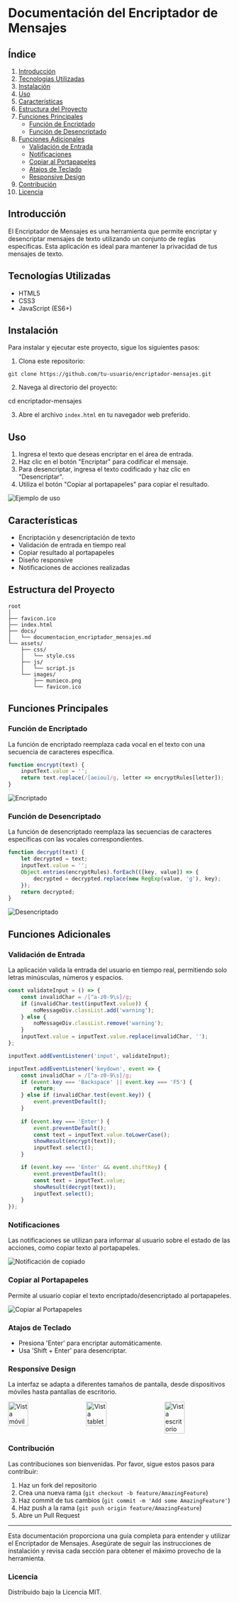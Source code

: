 
# Documentación del Encriptador de Mensajes

## Índice

1. [Introducción](#introducción)
2. [Tecnologías Utilizadas](#tecnologías-utilizadas)
3. [Instalación](#instalación)
4. [Uso](#uso)
5. [Características](#características)
6. [Estructura del Proyecto](#estructura-del-proyecto)
7. [Funciones Principales](#funciones-principales)
    - [Función de Encriptado](#función-de-encriptado)
    - [Función de Desencriptado](#función-de-desencriptado)
8. [Funciones Adicionales](#funciones-adicionales)
   - [Validación de Entrada](#validación-de-entrada)
   - [Notificaciones](#notificaciones)
   - [Copiar al Portapapeles](#copiar-al-portapapeles)
   - [Atajos de Teclado](#atajos-de-teclado)
   - [Responsive Design](#responsive-design)
9. [Contribución](#contribución)
10. [Licencia](#licencia)

## Introducción

El Encriptador de Mensajes es una herramienta que permite encriptar y desencriptar mensajes de texto utilizando un conjunto de reglas específicas. Esta aplicación es ideal para mantener la privacidad de tus mensajes de texto.

## Tecnologías Utilizadas
- HTML5
- CSS3
- JavaScript (ES6+)

## Instalación

Para instalar y ejecutar este proyecto, sigue los siguientes pasos:

1. Clona este repositorio:
```
git clone https://github.com/tu-usuario/encriptador-mensajes.git
```

2. Navega al directorio del proyecto:

cd encriptador-mensajes

3. Abre el archivo `index.html` en tu navegador web preferido.

## Uso
1. Ingresa el texto que deseas encriptar en el área de entrada.
2. Haz clic en el botón "Encriptar" para codificar el mensaje.
3. Para desencriptar, ingresa el texto codificado y haz clic en "Desencriptar".
4. Utiliza el botón "Copiar al portapapeles" para copiar el resultado.

![Ejemplo de uso](assets/images/capture/ejemplo_uso.gif)

## Características
- Encriptación y desencriptación de texto
- Validación de entrada en tiempo real
- Copiar resultado al portapapeles
- Diseño responsive
- Notificaciones de acciones realizadas

## Estructura del Proyecto

```
root
│
├── favicon.ico
├── index.html
├── docs/
│   └── documentacion_encriptador_mensajes.md
└── assets/
    ├── css/
    │   └── style.css
    ├── js/
    │   └── script.js
    └── images/
        ├── munieco.png
        └── favicon.ico
```

## Funciones Principales

### Función de Encriptado

La función de encriptado reemplaza cada vocal en el texto con una secuencia de caracteres específica.

```javascript
function encrypt(text) {
    inputText.value = '';
    return text.replace(/[aeiou]/g, letter => encryptRules[letter]);
}
```

![Encriptado](assets/images/capture/encriptado.png)

### Función de Desencriptado

La función de desencriptado reemplaza las secuencias de caracteres específicas con las vocales correspondientes.

```javascript
function decrypt(text) {
    let decrypted = text;
    inputText.value = '';
    Object.entries(encryptRules).forEach(([key, value]) => {
        decrypted = decrypted.replace(new RegExp(value, 'g'), key);
    });
    return decrypted;
}
```

![Desencriptado](assets/images/capture/desencriptado.png)

## Funciones Adicionales

### Validación de Entrada
La aplicación valida la entrada del usuario en tiempo real, permitiendo solo letras minúsculas, números y espacios.

```javascript
const validateInput = () => {
    const invalidChar = /[^a-z0-9\s]/g;
    if (invalidChar.test(inputText.value)) {
        noMessageDiv.classList.add('warning');
    } else {
        noMessageDiv.classList.remove('warning');
    }
    inputText.value = inputText.value.replace(invalidChar, '');
};

inputText.addEventListener('input', validateInput);

inputText.addEventListener('keydown', event => {
    const invalidChar = /[^a-z0-9\s]/g;
    if (event.key === 'Backspace' || event.key === 'F5') {
        return;
    } else if (invalidChar.test(event.key)) {
        event.preventDefault();
    }
    
    if (event.key === 'Enter') {
        event.preventDefault();
        const text = inputText.value.toLowerCase();
        showResult(encrypt(text));
        inputText.select();
    }

    if (event.key === 'Enter' && event.shiftKey) {
        event.preventDefault();
        const text = inputText.value;
        showResult(decrypt(text));
        inputText.select();
    }
});
```

### Notificaciones
Las notificaciones se utilizan para informar al usuario sobre el estado de las acciones, como copiar texto al portapapeles.

![Notificación de copiado](assets/images/capture/notificacion.png)

### Copiar al Portapapeles

Permite al usuario copiar el texto encriptado/desencriptado al portapapeles.

![Copiar al Portapapeles](assets/images/capture/copiar_portapapeles.png)

### Atajos de Teclado
- Presiona 'Enter' para encriptar automáticamente.
- Usa 'Shift + Enter' para desencriptar.

### Responsive Design
La interfaz se adapta a diferentes tamaños de pantalla, desde dispositivos móviles hasta pantallas de escritorio.

<div style="display: flex; justify-content: space-between;">
  <img src="assets/images/capture/mobile_view.png" alt="Vista móvil" width="30%">
  <img src="assets/images/capture/tablet_view.png" alt="Vista tablet" width="30%" height="50%">
  <img src="assets/images/capture/desktop_view.png" alt="Vista escritorio" width="30%" height="100%">
</div>

### Contribución
Las contribuciones son bienvenidas. Por favor, sigue estos pasos para contribuir:
1. Haz un fork del repositorio
2. Crea una nueva rama (`git checkout -b feature/AmazingFeature`)
3. Haz commit de tus cambios (`git commit -m 'Add some AmazingFeature'`)
4. Haz push a la rama (`git push origin feature/AmazingFeature`)
5. Abre un Pull Request

---
Esta documentación proporciona una guía completa para entender y utilizar el Encriptador de Mensajes. Asegúrate de seguir las instrucciones de instalación y revisa cada sección para obtener el máximo provecho de la herramienta.

### Licencia
Distribuido bajo la Licencia MIT.


